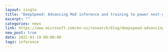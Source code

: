 ```yaml
---
layout: single
title: "DeepSpeed: Advancing MoE inference and training to power next-generation AI scale"
excerpt: ""
categories: news
link: https://www.microsoft.com/en-us/research/blog/deepspeed-advancing-moe-inference-and-training-to-power-next-generation-ai-scale/
new_post: true
date: 2022-01-19 00:00:00
tags: inference
---
```

